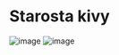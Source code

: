 # Starosta kivy
![image](https://github.com/eftsoons/Starosta/assets/81700151/fa973afa-09f2-4671-8fbd-e5e73d8a4a9e)
![image](https://github.com/eftsoons/Starosta/assets/81700151/28580705-59ed-4cca-9246-c9576399e654)


